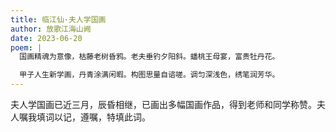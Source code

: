 ```yaml
---
title: 临江仙·夫人学国画
author: 放歌江海山阙
date: 2023-06-20
poem: |
  国画精魂为意像，枯藤老树昏鸦。老夫垂钓夕阳斜。蟠桃王母宴，富贵牡丹花。

  甲子人生新学画，丹青涂满闲暇。构图思量自谘嗟。调匀深浅色，绣笔润芳华。
---
```


夫人学国画已近三月，辰昏相继，已画出多幅国画作品，得到老师和同学称赞。夫人嘱我填词以记，遵嘱，特填此词。
